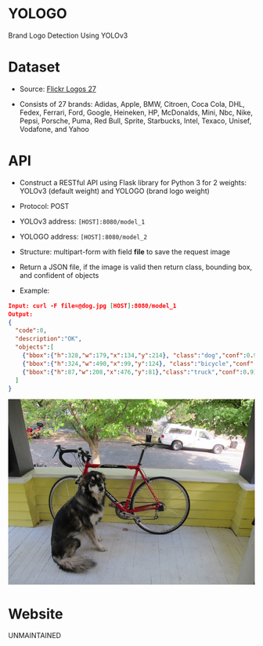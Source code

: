 # YOLOGO
Brand Logo Detection Using YOLOv3

# Dataset

  - Source: [Flickr Logos 27](http://image.ntua.gr/iva/datasets/flickr_logos/)

  - Consists of 27 brands: Adidas, Apple,
    BMW, Citroen, Coca Cola, DHL, Fedex, Ferrari, Ford, Google,
    Heineken, HP, McDonalds, Mini, Nbc, Nike, Pepsi, Porsche, Puma, Red
    Bull, Sprite, Starbucks, Intel, Texaco, Unisef, Vodafone, and Yahoo
    
# API

  - Construct a RESTful API using Flask library for Python 3 for 2 weights: YOLOv3 (default weight)
    and YOLOGO (brand logo weight)

  - Protocol: POST

  - YOLOv3 address: `[HOST]:8080/model_1`
  
  - YOLOGO address: `[HOST]:8080/model_2`

  - Structure: multipart-form with field **file** to save the request image

  - Return a JSON file, if the image is valid then return class, bounding box, and confident of objects

  - Example:

<!-- end list -->

``` json
Input: curl -F file=@dog.jpg [HOST]:8080/model_1
Output:
{
  "code":0,
  "description":"OK",
  "objects":[
    {"bbox":{"h":328,"w":179,"x":134,"y":214}, "class":"dog","conf":0.9993382096290588},
    {"bbox":{"h":324,"w":490,"x":99,"y":124}, "class":"bicycle","conf":0.993359386920929},
    {"bbox":{"h":87,"w":208,"x":476,"y":81},"class":"truck","conf":0.9153257608413696}
  ]
}
```

![dog.jpg](dog.jpg?raw=true "dog.jpg")

# Website

UNMAINTAINED
